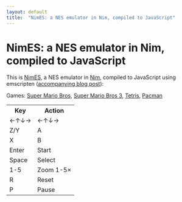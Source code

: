 ```yaml
---
layout: default
title:  "NimES: a NES emulator in Nim, compiled to JavaScript"
---
```

# NimES: a NES emulator in Nim, compiled to JavaScript

<p>This is <a href="https://github.com/def-/nimes">NimES</a>, a NES emulator in <a href="http://nim-lang.org/">Nim</a>, compiled to JavaScript using emscripten (<a href="http://hookrace.net/blog/porting-nes-go-nim/">accompanying blog post</a>):</p>
<div style="text-align: center;"><canvas style="width: 256px; height: 240px;" class="emscripten" id="canvas" oncontextmenu="event.preventDefault()"></canvas></div>
<p>Games: <a href="?nes=smb.nes">Super Mario Bros</a>, <a href="?nes=smb3.nes">Super Mario Bros 3</a>, <a href="?nes=tetris.nes">Tetris</a>, <a href="?nes=pacman.nes">Pacman</a></p>
<table style="margin-left: auto; margin-right: auto;">
  <tr><th>Key</th><th>Action</th></tr>
  <tr><td>←↑↓→</td><td>←↑↓→</td></tr>
  <tr><td>Z/Y</td><td>A</td></tr>
  <tr><td>X</td><td>B</td></tr>
  <tr><td>Enter</td><td>Start</td></tr>
  <tr><td>Space</td><td>Select</td></tr>
  <tr><td>1-5</td><td>Zoom 1-5×</td></tr>
  <tr><td>R</td><td>Reset</td></tr>
  <tr><td>P</td><td>Pause</td></tr>
</table>
<script type='text/javascript'>
  var canvas = document.getElementById('canvas');
  canvas.setAttribute('width', window.innerWidth);
  canvas.setAttribute('height', window.innerHeight);

  var QueryString = function () {
    // This function is anonymous, is executed immediately and 
    // the return value is assigned to QueryString!
    var query_string = {};
    var query = window.location.search.substring(1);
    var vars = query.split("&");
    for (var i=0;i<vars.length;i++) {
      var pair = vars[i].split("=");
          // If first entry with this name
      if (typeof query_string[pair[0]] === "undefined") {
        query_string[pair[0]] = pair[1];
          // If second entry with this name
      } else if (typeof query_string[pair[0]] === "string") {
        var arr = [ query_string[pair[0]], pair[1] ];
        query_string[pair[0]] = arr;
          // If third or later entry with this name
      } else {
        query_string[pair[0]].push(pair[1]);
      }
    }
    return query_string;
  } ();

  var argument;
  if (QueryString.hasOwnProperty("nes")) {
    argument = QueryString.nes;
  } else {
    argument = "smb3.nes";
  }

  var Module;

  Module = {
    preRun: [],
    postRun: [],
    arguments: [argument],
    canvas: (function() {
      var canvas = document.getElementById('canvas');
      canvas.addEventListener("webglcontextlost", function(e) { alert('WebGL context lost. You will need to reload the page.'); e.preventDefault(); }, false);
      return canvas;
    })(),
    totalDependencies: 0
  };

  window.onerror = function(event) {};
</script>
<script async type="text/javascript" src="nimes.js"></script>
